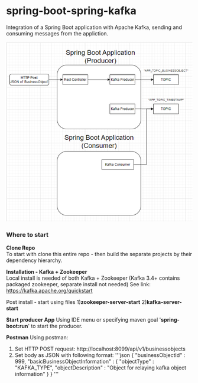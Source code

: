 # spring-boot-spring-kafka
Integration of a Spring Boot application with Apache Kafka, sending and consuming messages from the appliction.

[<img alt="Spring Boot with Kafka diagram" src="https://github.com/dmullandev/spring-boot-spring-kafka/blob/main/docs/spring-boot-kafka-diagrams.PNG"/>](https://app.diagrams.net//)
</br>

### Where to start
**Clone Repo**\
To start with clone this entire repo - then build the separate projects by their dependency hierarchy.

**Installation - Kafka + Zookeeper**\
Local install is needed of both Kafka + Zookeeper (Kafka 3.4+ contains packaged zookeeper, separate install not needed)
See link: https://kafka.apache.org/quickstart

Post install - start using files 1)**zookeeper-server-start** 2)**kafka-server-start**

**Start producer App**
Using IDE menu or specifying maven goal '**spring-boot:run**' to start the producer.

**Postman**
Using postman:
1) Set HTTP POST request: http://localhost:8099/api/v1/businessobjects
2) Set body as JSON with following format:
'''json
{
    "businessObjectId" : 999,
    "basicBusinessObjectInformation" : {
        "objectType" : "KAFKA_TYPE",
        "objectDescription" : "Object for relaying kafka object information"
    }
}
'''
